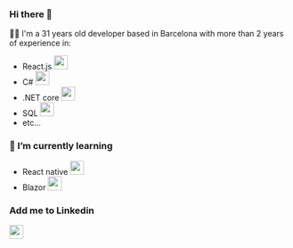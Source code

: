 ### Hi there 👋

👨‍💻 I'm a 31 years old developer based in Barcelona with more than 2 years of experience in:
- React.js <img src="https://upload.wikimedia.org/wikipedia/commons/thumb/4/47/React.svg/1200px-React.svg.png" width="25">
- C# <img src="https://cdn.worldvectorlogo.com/logos/c--4.svg" width="25">
- .NET core <img src="https://upload.wikimedia.org/wikipedia/commons/thumb/e/ee/.NET_Core_Logo.svg/2048px-.NET_Core_Logo.svg.png" width="25">
- SQL <img src="https://user-images.githubusercontent.com/4249331/52232852-e2c4f780-28bd-11e9-835d-1e3cf3e43888.png" width="25">
- etc...

### 📖 I’m currently learning
- React native <img src="https://raw.githubusercontent.com/kristerkari/react-native-svg-transformer/master/images/react-native-logo.png" width="25">
- Blazor <img src="https://upload.wikimedia.org/wikipedia/commons/d/d0/Blazor.png" width="25">

### Add me to Linkedin
<a href="https://www.linkedin.com/in/jean-baptiste-castillo-frontend-developer/" alt="My Linkedin"><img src="https://cdn-icons-png.flaticon.com/512/174/174857.png" width="25"></a>
